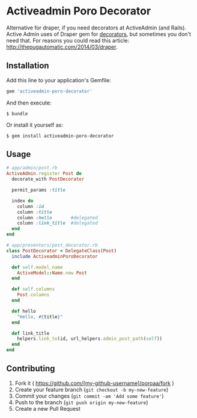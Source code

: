 # Activeadmin Poro Decorator

Alternative for draper, if you need decorators at ActiveAdmin (and Rails).
Active Admin uses of Draper gem for [decorators](http://activeadmin.info/docs/11-decorators.html), but sometimes you don't need that.
For reasons you could read this article: http://thepugautomatic.com/2014/03/draper.

## Installation

Add this line to your application's Gemfile:

```ruby
gem 'activeadmin-poro-decorator'
```

And then execute:

    $ bundle

Or install it yourself as:

    $ gem install activeadmin-poro-decorator

## Usage

```ruby
# app/admin/post.rb
ActiveAdmin.register Post do
  decorate_with PostDecorator

  permit_params :title

  index do
    column :id
    column :title
    column :hello       #delegated
    column :link_title  #delegated
  end
end

# app/presenters/post_decorator.rb
class PostDecorator < DelegateClass(Post)
  include ActiveadminPoroDecorator

  def self.model_name
    ActiveModel::Name.new Post
  end

  def self.columns
    Post.columns
  end

  def hello
    "Hello, #{title}"
  end

  def link_title
    helpers.link_to(id, url_helpers.admin_post_path(self))
  end
end
```

## Contributing

1. Fork it ( https://github.com/[my-github-username]/poroaa/fork )
2. Create your feature branch (`git checkout -b my-new-feature`)
3. Commit your changes (`git commit -am 'Add some feature'`)
4. Push to the branch (`git push origin my-new-feature`)
5. Create a new Pull Request
